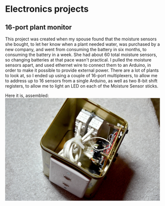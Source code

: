 # Electronics projects #

## 16-port plant monitor ##

This project was created when my spouse found that the moisture sensors
she bought, to let her know when a plant needed water, was purchased by a new
company, and went from consuming the battery in six months, to consuming
the battery in a week.  She had about 60 total moisture sensors, so changing 
batteries at that pace wasn't practical.  I pulled the moisture sensors apart,
and used ethernet wire to connect them to an Arduino, in order to make it 
possible to provide external power.  There are a lot of plants to look at,
so I ended up using a couple of 16-port multiplexers, to allow me to address up 
to 16 sensors from a single Arduino, as well as two 8-bit shift registers, 
to allow me to light an LED on each of the Moisture Sensor sticks.

Here it is, assembled:
![image](./images/plant_reader_assembled_1mb.jpg)
